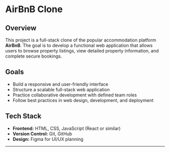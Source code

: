 # AirBnB Clone

## Overview

This project is a full-stack clone of the popular accommodation platform **AirBnB**. The goal is to develop a functional web application that allows users to browse property listings, view detailed property information, and complete secure bookings.

## Goals

- Build a responsive and user-friendly interface
- Structure a scalable full-stack web application
- Practice collaborative development with defined team roles
- Follow best practices in web design, development, and deployment

## Tech Stack

- **Frontend:** HTML, CSS, JavaScript (React or similar)
- **Version Control:** Git, GitHub
- **Design:** Figma for UI/UX planning

---


